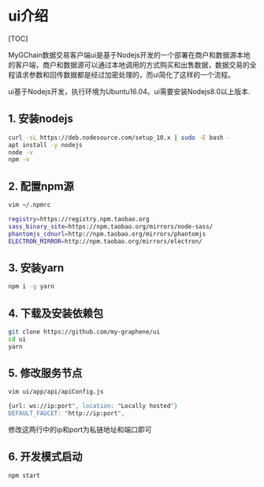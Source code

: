 
# ui介绍

[TOC]

MyGChain数据交易客户端ui是基于Nodejs开发的一个部署在商户和数据源本地的客户端，商户和数据源可以通过本地调用的方式购买和出售数据，数据交易的全程请求参数和回传数据都是经过加密处理的，而ui简化了这样的一个流程。

ui基于Nodejs开发，执行环境为Ubuntu16.04。ui需要安装Nodejs8.0以上版本.

## 1. 安装nodejs

```bash
curl -sL https://deb.nodesource.com/setup_10.x | sudo -E bash -
apt install -y nodejs
node -v
npm -v
```

## 2. 配置npm源

```bash
vim ~/.npmrc

registry=https://registry.npm.taobao.org
sass_binary_site=https://npm.taobao.org/mirrors/node-sass/
phantomjs_cdnurl=http://npm.taobao.org/mirrors/phantomjs
ELECTRON_MIRROR=http://npm.taobao.org/mirrors/electron/
```

## 3. 安装yarn

```bash
npm i -g yarn
```

## 4. 下载及安装依赖包

``` bash
git clone https://github.com/my-graphene/ui
cd ui
yarn
```

## 5. 修改服务节点

```bash
vim ui/app/api/apiConfig.js

{url: ws://ip:port", location: "Locally hosted"}
DEFAULT_FAUCET: "http://ip:port",
```

修改这两行中的ip和port为私链地址和端口即可

## 6. 开发模式启动

```bash
npm start
```
